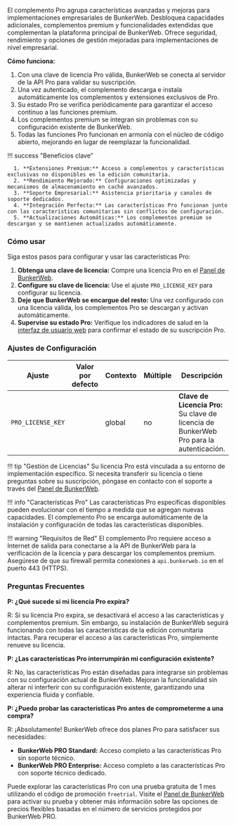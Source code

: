 El complemento Pro agrupa características avanzadas y mejoras para implementaciones empresariales de BunkerWeb. Desbloquea capacidades adicionales, complementos premium y funcionalidades extendidas que complementan la plataforma principal de BunkerWeb. Ofrece seguridad, rendimiento y opciones de gestión mejoradas para implementaciones de nivel empresarial.

**Cómo funciona:**

1.  Con una clave de licencia Pro válida, BunkerWeb se conecta al servidor de la API Pro para validar su suscripción.
2.  Una vez autenticado, el complemento descarga e instala automáticamente los complementos y extensiones exclusivos de Pro.
3.  Su estado Pro se verifica periódicamente para garantizar el acceso continuo a las funciones premium.
4.  Los complementos premium se integran sin problemas con su configuración existente de BunkerWeb.
5.  Todas las funciones Pro funcionan en armonía con el núcleo de código abierto, mejorando en lugar de reemplazar la funcionalidad.

!!! success "Beneficios clave"

      1. **Extensiones Premium:** Acceso a complementos y características exclusivas no disponibles en la edición comunitaria.
      2. **Rendimiento Mejorado:** Configuraciones optimizadas y mecanismos de almacenamiento en caché avanzados.
      3. **Soporte Empresarial:** Asistencia prioritaria y canales de soporte dedicados.
      4. **Integración Perfecta:** Las características Pro funcionan junto con las características comunitarias sin conflictos de configuración.
      5. **Actualizaciones Automáticas:** Los complementos premium se descargan y se mantienen actualizados automáticamente.

### Cómo usar

Siga estos pasos para configurar y usar las características Pro:

1.  **Obtenga una clave de licencia:** Compre una licencia Pro en el [Panel de BunkerWeb](https://panel.bunkerweb.io/store/bunkerweb-pro?utm_campaign=self&utm_source=doc).
2.  **Configure su clave de licencia:** Use el ajuste `PRO_LICENSE_KEY` para configurar su licencia.
3.  **Deje que BunkerWeb se encargue del resto:** Una vez configurado con una licencia válida, los complementos Pro se descargan y activan automáticamente.
4.  **Supervise su estado Pro:** Verifique los indicadores de salud en la [interfaz de usuario web](web-ui.md) para confirmar el estado de su suscripción Pro.

### Ajustes de Configuración

| Ajuste            | Valor por defecto | Contexto | Múltiple | Descripción                                                                             |
| ----------------- | ----------------- | -------- | -------- | --------------------------------------------------------------------------------------- |
| `PRO_LICENSE_KEY` |                   | global   | no       | **Clave de Licencia Pro:** Su clave de licencia de BunkerWeb Pro para la autenticación. |

!!! tip "Gestión de Licencias"
    Su licencia Pro está vinculada a su entorno de implementación específico. Si necesita transferir su licencia o tiene preguntas sobre su suscripción, póngase en contacto con el soporte a través del [Panel de BunkerWeb](https://panel.bunkerweb.io/contact.php?utm_campaign=self&utm_source=doc).

!!! info "Características Pro"
    Las características Pro específicas disponibles pueden evolucionar con el tiempo a medida que se agregan nuevas capacidades. El complemento Pro se encarga automáticamente de la instalación y configuración de todas las características disponibles.

!!! warning "Requisitos de Red"
    El complemento Pro requiere acceso a Internet de salida para conectarse a la API de BunkerWeb para la verificación de la licencia y para descargar los complementos premium. Asegúrese de que su firewall permita conexiones a `api.bunkerweb.io` en el puerto 443 (HTTPS).

### Preguntas Frecuentes

**P: ¿Qué sucede si mi licencia Pro expira?**

R: Si su licencia Pro expira, se desactivará el acceso a las características y complementos premium. Sin embargo, su instalación de BunkerWeb seguirá funcionando con todas las características de la edición comunitaria intactas. Para recuperar el acceso a las características Pro, simplemente renueve su licencia.

**P: ¿Las características Pro interrumpirán mi configuración existente?**

R: No, las características Pro están diseñadas para integrarse sin problemas con su configuración actual de BunkerWeb. Mejoran la funcionalidad sin alterar ni interferir con su configuración existente, garantizando una experiencia fluida y confiable.

**P: ¿Puedo probar las características Pro antes de comprometerme a una compra?**

R: ¡Absolutamente! BunkerWeb ofrece dos planes Pro para satisfacer sus necesidades:

- **BunkerWeb PRO Standard:** Acceso completo a las características Pro sin soporte técnico.
- **BunkerWeb PRO Enterprise:** Acceso completo a las características Pro con soporte técnico dedicado.

Puede explorar las características Pro con una prueba gratuita de 1 mes utilizando el código de promoción `freetrial`. Visite el [Panel de BunkerWeb](https://panel.bunkerweb.io/?utm_campaign=self&utm_source=doc) para activar su prueba y obtener más información sobre las opciones de precios flexibles basadas en el número de servicios protegidos por BunkerWeb PRO.

